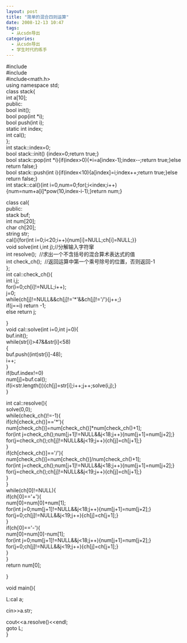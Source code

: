 ```yaml
---
layout: post
title: "简单的混合四则运算"
date: 2008-12-13 10:47
tags: 
  - 从csdn导出
categories: 
  - 从csdn导出
  - 学生时代的练手
---
```


#include<iostream>  
#include<string>  
#include<math.h>  
using namespace std;  
class stack{  
int a[10];  
public:  
bool init();  
bool pop(int *i);  
bool push(int i);  
static int index;  
int cal();  
};  
int stack::index=0;  
bool stack::init() {index=0;return true;}  
bool stack::pop(int *i){if(index>0){*i=a[index-1];index--;return true;}else
return false;}  
bool stack::push(int i){if(index<10){a[index]=i;index++;return true;}else
return false;}  
int stack::cal(){int
i=0,num=0;for(;i<index;i++){num=num+a[i]*pow(10,index-i-1);}return num;}

class cal{  
public:  
stack buf;  
int num[20];  
char ch[20];  
string str;  
cal(){for(int i=0;i<20;i++){num[i]=NULL;ch[i]=NULL;}}  
void solve(int i,int j);//分解输入字符窜  
int resolve();  //求出一个不含括号的混合算术表达式的值  
int check_ch();  //返回运算中第一个乘号除号的位置，否则返回-1  
};  
int cal::check_ch(){  
int i,j;  
for(i=0;ch[i]!=NULL;i++);  
j=0;  
while(ch[j]!=NULL&&ch[j]!='*'&&ch[j]!='/'){j++;}  
if(j==i) return -1;  
else return j;

}  
void cal::solve(int i=0,int j=0){  
buf.init();  
while(str[i]>47&&str[i]<58)  
{  
buf.push((int)str[i]-48);  
i++;  
}  
if(buf.index!=0)  
num[j]=buf.cal();  
if(i<str.length()){ch[j]=str[i];i++;j++;solve(i,j);}  
}

int cal::resolve(){  
solve(0,0);  
while(check_ch()!=-1){  
if(ch[check_ch()]=='*'){  
num[check_ch()]=num[check_ch()]*num[check_ch()+1];  
for(int j=check_ch();num[j+1]!=NULL&&j<18;j++){num[j+1]=num[j+2];}  
for(j=check_ch();ch[j]!=NULL&&j<19;j++){ch[j]=ch[j+1];}  
}  
if(ch[check_ch()]=='/'){  
num[check_ch()]=num[check_ch()]/num[check_ch()+1];  
for(int j=check_ch();num[j+1]!=NULL&&j<18;j++){num[j+1]=num[j+2];}  
for(j=check_ch();ch[j]!=NULL&&j<19;j++){ch[j]=ch[j+1];}  
}  
}  
while(ch[0]!=NULL){  
if(ch[0]=='+'){  
num[0]=num[0]+num[1];  
for(int j=0;num[j+1]!=NULL&&j<18;j++){num[j+1]=num[j+2];}  
for(j=0;ch[j]!=NULL&&j<19;j++){ch[j]=ch[j+1];}  
}  
if(ch[0]=='-'){  
num[0]=num[0]-num[1];  
for(int j=0;num[j+1]!=NULL&&j<18;j++){num[j+1]=num[j+2];}  
for(j=0;ch[j]!=NULL&&j<19;j++){ch[j]=ch[j+1];}  
}  
}  
return num[0];

}

void main(){

L:cal a;  
  
cin>>a.str;

cout<<a.resolve()<<endl;  
goto L;  
}  


